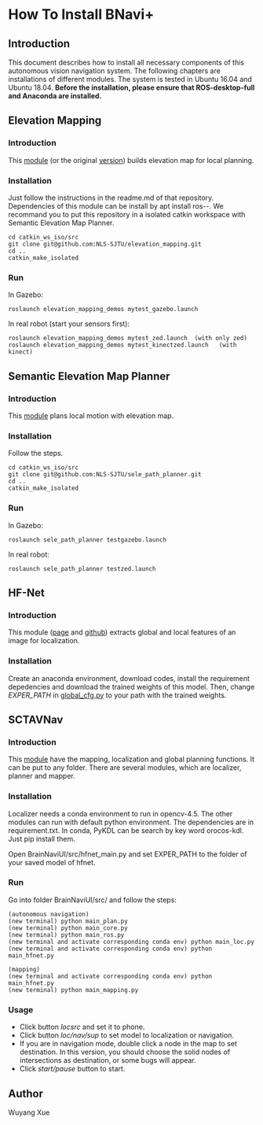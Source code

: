# How To Install BNavi+
## Introduction
This document describes how to install all necessary components of this autonomous vision navigation system. The following chapters are installations of different modules. The system is tested in Ubuntu 16.04 and Ubuntu 18.04.
**Before the installation, please ensure that ROS-desktop-full and Anaconda are installed.**

## Elevation Mapping
### Introduction
This [module](git@github.com:NLS-SJTU/elevation_mapping.git) (or the original [version](https://github.com/ANYbotics/elevation_mapping.git)) builds elevation map for local planning.

### Installation
Just follow the instructions in the readme.md of that repository. Dependencies of this module can be install by apt install ros-*-*. We recommand you to put this repository in a isolated catkin workspace with Semantic Elevation Map Planner.

    cd catkin_ws_iso/src
    git clone git@github.com:NLS-SJTU/elevation_mapping.git
    cd ..
    catkin_make_isolated

### Run
In Gazebo:

    roslaunch elevation_mapping_demos mytest_gazebo.launch

In real robot (start your sensors first):

    roslaunch elevation_mapping_demos mytest_zed.launch  (with only zed)
    roslaunch elevation_mapping_demos mytest_kinectzed.launch   (with kinect)

## Semantic Elevation Map Planner
### Introduction
This [module](git@github.com:NLS-SJTU/sele_path_planner.git) plans local motion with elevation map.

### Installation
Follow the steps. 

    cd catkin_ws_iso/src
    git clone git@github.com:NLS-SJTU/sele_path_planner.git
    cd ..
    catkin_make_isolated

### Run
In Gazebo:

    roslaunch sele_path_planner testgazebo.launch

In real robot:

    roslaunch sele_path_planner testzed.launch

## HF-Net
### Introduction
This module ([page](https://projects.asl.ethz.ch/datasets/doku.php?id=cvpr2019hfnet) and [github](https://github.com/ethz-asl/hfnet.git)) extracts global and local features of an image for localization.

### Installation
Create an anaconda environment, download codes, install the requirement depedencies and download the trained weights of this model. Then, change *EXPER_PATH* in [global_cfg.py](./src/utils/global_cfg.py) to your path with the trained weights.

## SCTAVNav
### Introduction
This [module](https://github.com/NLS-SJTU/SCTAVNav.git) have the mapping, localization and global planning functions. It can be put to any folder. There are several modules, which are localizer, planner and mapper.

### Installation
Localizer needs a conda environment to run in opencv-4.5. The other modules can run with default python environment. The dependencies are in requirement.txt. In conda, PyKDL can be search by key word orocos-kdl. Just pip install them.

Open BrainNaviUI/src/hfnet_main.py and set EXPER_PATH to the folder of your saved model of hfnet.

### Run
Go into folder BrainNaviUI/src/ and follow the steps:

    (autonomous navigation)
    (new terminal) python main_plan.py
    (new terminal) python main_core.py
    (new terminal) python main_ros.py
    (new terminal and activate corresponding conda env) python main_loc.py
    (new terminal and activate corresponding conda env) python main_hfnet.py
    
    (mapping)
    (new terminal and activate corresponding conda env) python main_hfnet.py
    (new terminal) python main_mapping.py

### Usage
* Click button *locsrc* and set it to phone. 
* Click button *loc/nav/sup* to set model to localization or navigation. 
* If you are in navigation mode, double click a node in the map to set destination. In this version, you should choose the solid nodes of intersections as destination, or some bugs will appear. 
* Click *start/pause* button to start.

## Author
Wuyang Xue
